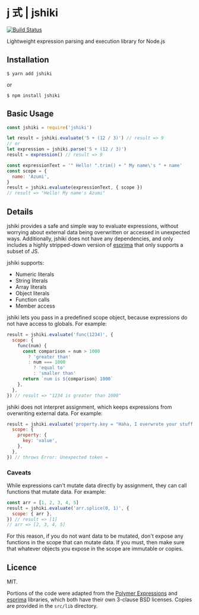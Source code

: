 # j 式 | jshiki

[![Build Status](https://travis-ci.org/adalinesimonian/jshiki.svg?branch=master)](https://travis-ci.org/adalinesimonian/jshiki)

Lightweight expression parsing and execution library for Node.js

## Installation

```
$ yarn add jshiki
```

or

```
$ npm install jshiki
```

## Basic Usage

```js
const jshiki = require('jshiki')

let result = jshiki.evaluate('5 + (12 / 3)') // result => 9
// or
let expression = jshiki.parse('5 + (12 / 3)')
result = expression() // result => 9

const expressionText = '" Hello! ".trim() + " My name\'s " + name'
const scope = {
  name: 'Azumi',
}
result = jshiki.evaluate(expressionText, { scope })
// result => "Hello! My name's Azumi"
```

## Details

jshiki provides a safe and simple way to evaluate expressions, without worrying about external data being overwritten or accessed in unexpected ways. Additionally, jshiki does not have any dependencies, and only includes a highly stripped-down version of [esprima][esprima] that only supports a subset of JS.

jshiki supports:

- Numeric literals
- String literals
- Array literals
- Object literals
- Function calls
- Member access

jshiki lets you pass in a predefined scope object, because expressions do not have access to globals. For example:

```js
result = jshiki.evaluate('func(1234)', {
  scope: {
    func(num) {
      const comparison = num > 1000
        ? 'greater than'
        : num === 1000
          ? 'equal to'
          : 'smaller than'
      return `num is ${comparison} 1000`
    },
  },
}) // result => "1234 is greater than 1000"
```

jshiki does not interpret assignment, which keeps expressions from overwriting external data. For example:

```js
result = jshiki.evaluate('property.key = "Haha, I overwrote your stuff!"', {
  scope: {
    property: {
      key: 'value',
    },
  },
}) // throws Error: Unexpected token =
```

### Caveats

While expressions can't mutate data directly by assignment, they can call functions that mutate data. For example:

```js
const arr = [1, 2, 3, 4, 5]
result = jshiki.evaluate('arr.splice(0, 1)', {
  scope: { arr },
}) // result => [1]
// arr => [2, 3, 4, 5]
```

For this reason, if you do not want data to be mutated, don't expose any functions in the scope that can mutate data. If you must, then make sure that whatever objects you expose in the scope are immutable or copies.

## Licence

MIT.

Portions of the code were adapted from the [Polymer Expressions][polymer-expressions] and [esprima][esprima] libraries, which both have their own 3-clause BSD licenses. Copies are provided in the `src/lib` directory.

[polymer-expressions]: https://github.com/Polymer/polymer-expressions
[esprima]: https://github.com/jquery/esprima

